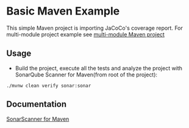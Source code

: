 # Basic Maven Example

This simple Maven project is importing JaCoCo's coverage report. For multi-module project example 
see [multi-module Maven project](../maven-multimodule/README.md)

## Usage

* Build the project, execute all the tests and analyze the project with SonarQube Scanner for Maven(from root  of the project):

```shell
./mvnw clean verify sonar:sonar
```

## Documentation

[SonarScanner for Maven](https://docs.sonarqube.org/latest/analysis/scan/sonarscanner-for-maven/)
